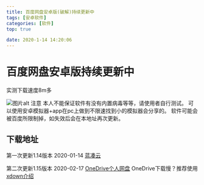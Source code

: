 ```yaml
---
title: 百度网盘安卓版(破解)持续更新中
tags: [安卓软件]
categories: [软件]
top: true

date: 2020-1-14 14:20:06
---
```

# 百度网盘安卓版持续更新中
<!--more-->
实测下载速度8m多

![图片alt](https://img.alicdn.com/imgextra/i3/2252276106/O1CN01O5EZ4B1uyaxfLs6SL_!!2252276106.jpg)
注意 本人不能保证软件有没有内置病毒等等，请使用者自行测试。
可以使用安卓模拟器+app在pc上做到不限速找到小的模拟器会分享的。
软件可能会被百度所限制掉，如失效后会在本地址再次更新。
## 下载地址
第一次更新1.14版本 2020-01-14
[蓝凑云](https://www.lanzous.com/i8nqwla)


第二次更新1.15版本 2020-02-17
[OneDrive个人网盘](https://service-gxb8nk8w-1255601767.ap-hongkong.apigateway.myqcloud.com/release/OneDrive/%E5%AE%89%E5%8D%93%E8%BD%AF%E4%BB%B6%E5%85%B1%E4%BA%AB/%E7%99%BE%E5%BA%A6%E7%BD%91%E7%9B%98/)
OneDrive下载慢？推荐使用[xdown介绍](http://qcxitong.xyz/wy/6.html)

